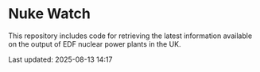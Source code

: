 # Nuke Watch

This repository includes code for retrieving the latest information available on the output of EDF nuclear power plants in the UK.

Last updated: 2025-08-13 14:17